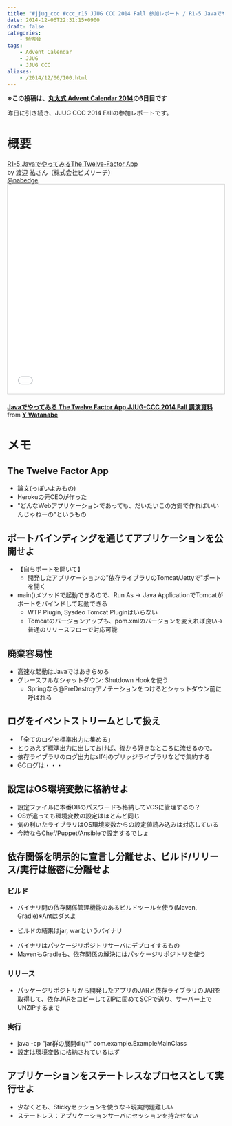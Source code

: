 ```yaml
---
title: "#jjug_ccc #ccc_r15 JJUG CCC 2014 Fall 参加レポート / R1-5 JavaでやってみるThe Twelve-Factor App"
date: 2014-12-06T22:31:15+0900
draft: false
categories: 
    - 勉強会
tags:
    - Advent Calendar
    - JJUG
    - JJUG CCC
aliases:
    - /2014/12/06/100.html
---
```


<p><strong>※この投稿は、<a href="http://www.adventar.org/calendars/402">丸太式 Advent Calendar 2014</a>の6日目です</strong></p>
<p>昨日に引き続き、JJUG CCC 2014 Fallの参加レポートです。</p>
<h1>概要</h1>
<p><a href="http://www.java-users.jp/?page_id=1292#R1-5">R1-5 JavaでやってみるThe Twelve-Factor App</a><br>
by 渡辺 祐さん（株式会社ビズリーチ）<br>
<a href="https://twitter.com/nabedge">@nabedge</a><br>
<iframe src="//www.slideshare.net/slideshow/embed_code/key/wdwyfhtEnSmBgl" width="595" height="485" frameborder="0" marginwidth="0" marginheight="0" scrolling="no" style="border:1px solid #CCC; border-width:1px; margin-bottom:5px; max-width: 100%;" allowfullscreen> </iframe> <div style="margin-bottom:5px"> <strong> <a href="//www.slideshare.net/nabedge/java-the-twelve-factor-app" title="Javaでやってみる The Twelve Factor App JJUG-CCC 2014 Fall 講演資料" target="_blank">Javaでやってみる The Twelve Factor App JJUG-CCC 2014 Fall 講演資料</a> </strong> from <strong><a href="//www.slideshare.net/nabedge" target="_blank">Y Watanabe</a></strong> </div>
</p>
<h1>メモ</h1>
<h2>The Twelve Factor App</h2>
<ul>
<li>論文(っぽいよみもの)</li>
<li>Herokuの元CEOが作った</li>
<li>"どんなWebアプリケーションであっても、だいたいこの方針で作ればいいんじゃねーの"というもの</li>
</ul>
<h2>ポートバインディングを通じてアプリケーションを公開せよ</h2>
<ul>
<li>【自らポートを開いて】
<ul>
<li>開発したアプリケーションの"依存ライブラリのTomcat/Jettyで"ポートを開く</li>
</ul>
</li>
<li>main()メソッドで起動できるので、Run As -&gt; Java ApplicationでTomcatがポートをバインドして起動できる
<ul>
<li>WTP Plugin, Sysdeo Tomcat Pluginはいらない</li>
<li>Tomcatのバージョンアップも、pom.xmlのバージョンを変えれば良い→普通のリリースフローで対応可能</li>
</ul>
</li>
</ul>
<h2>廃棄容易性</h2>
<ul>
<li>高速な起動はJavaではあきらめる</li>
<li>グレースフルなシャットダウン: Shutdown Hookを使う
<ul>
<li>Springなら@PreDestroyアノテーションをつけるとシャットダウン前に呼ばれる</li>
</ul>
</li>
</ul>
<h2>ログをイベントストリームとして扱え</h2>
<ul>
<li>「全てのログを標準出力に集める」</li>
<li>とりあえず標準出力に出しておけば、後から好きなところに流せるので。</li>
<li>依存ライブラリのログ出力はslf4jのブリッジライブラリなどで集約する</li>
<li>GCログは・・・</li>
</ul>
<h2>設定はOS環境変数に格納せよ</h2>
<ul>
<li>設定ファイルに本番DBのパスワードも格納してVCSに管理するの？</li>
<li>OSが違っても環境変数の設定はほとんど同じ</li>
<li>気の利いたライブラリはOS環境変数からの設定値読み込みは対応している</li>
<li>今時ならChef/Puppet/Ansibleで設定するでしょ</li>
</ul>
<h2>依存関係を明示的に宣言し分離せよ、ビルド/リリース/実行は厳密に分離せよ</h2>
<h3>ビルド</h3>
<ul>
<li>
<p>バイナリ間の依存関係管理機能のあるビルドツールを使う(Maven, Gradle)※Antはダメよ</p>
</li>
<li>
<p>ビルドの結果はjar, warというバイナリ</p>
</li>
<li>バイナリはパッケージリポジトリサーバにデプロイするもの</li>
<li>MavenもGradleも、依存関係の解決にはパッケージリポジトリを使う</li>
</ul>
<h3>リリース</h3>
<ul>
<li>パッケージリポジトリから開発したアプリのJARと依存ライブラリのJARを取得して、依存JARをコピーしてZIPに固めてSCPで送り、サーバー上でUNZIPするまで</li>
</ul>
<h3>実行</h3>
<ul>
<li>java -cp "jar群の展開dir/*" com.example.ExampleMainClass</li>
<li>設定は環境変数に格納されているはず</li>
</ul>
<h2>アプリケーションをステートレスなプロセスとして実行せよ</h2>
<ul>
<li>少なくとも、Stickyセッションを使うな→現実問題難しい</li>
<li>ステートレス：アプリケーションサーバにセッションを持たせない</li>
</ul>